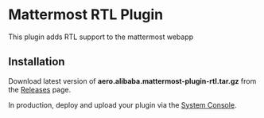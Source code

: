 # Mattermost RTL Plugin

This plugin adds RTL support to the mattermost webapp

## Installation

Download latest version of **aero.alibaba.mattermost-plugin-rtl.tar.gz** from the [Releases](https://github.com/alibaba-aero/mattermost-plugin-rtl/releases) page.

In production, deploy and upload your plugin via the [System Console](https://about.mattermost.com/default-plugin-uploads).
